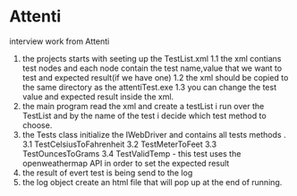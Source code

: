 # Attenti
interview work from Attenti 

1. the projects starts with seeting up the TestList.xml
      1.1 the xml contians test nodes and each node contain the test name,value that we want to test and expected result(if we have one)
      1.2 the xml should be copied to the same directory as the attentiTest.exe
      1.3 you can change the test value and expected result inside the xml.
2. the main program read the xml and create a testList
i run over the TestList and by the name of the test i decide which test method to choose.
3. the Tests class initialize the IWebDriver and  contains all tests methods .
      3.1 TestCelsiusToFahrenheit
      3.2 TestMeterToFeet
      3.3 TestOuncesToGrams
      3.4 TestValidTemp - this test uses the openweathermap API in order to set the expected result 
4. the result of evert test is being send to the log
5. the log object create an html file that will pop up at the end of running.

